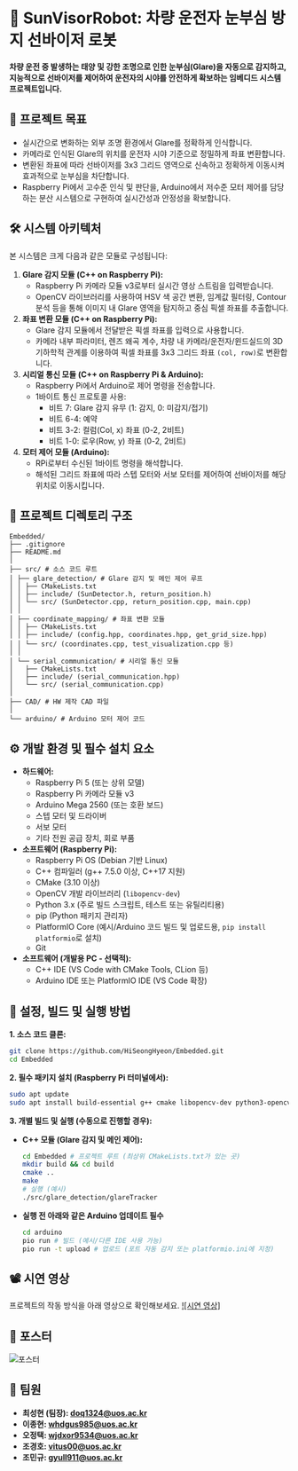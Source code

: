 # 🚗 SunVisorRobot: 차량 운전자 눈부심 방지 선바이저 로봇

**차량 운전 중 발생하는 태양 및 강한 조명으로 인한 눈부심(Glare)을 자동으로 감지하고, 지능적으로 선바이저를 제어하여 운전자의 시야를 안전하게 확보하는 임베디드 시스템 프로젝트입니다.**

## 🌟 프로젝트 목표

*   실시간으로 변화하는 외부 조명 환경에서 Glare를 정확하게 인식합니다.
*   카메라로 인식된 Glare의 위치를 운전자 시야 기준으로 정밀하게 좌표 변환합니다.
*   변환된 좌표에 따라 선바이저를 3x3 그리드 영역으로 신속하고 정확하게 이동시켜 효과적으로 눈부심을 차단합니다.
*   Raspberry Pi에서 고수준 인식 및 판단을, Arduino에서 저수준 모터 제어를 담당하는 분산 시스템으로 구현하여 실시간성과 안정성을 확보합니다.

## 🛠️ 시스템 아키텍처

본 시스템은 크게 다음과 같은 모듈로 구성됩니다:

1.  **Glare 감지 모듈 (C++ on Raspberry Pi):**
    *   Raspberry Pi 카메라 모듈 v3로부터 실시간 영상 스트림을 입력받습니다.
    *   OpenCV 라이브러리를 사용하여 HSV 색 공간 변환, 임계값 필터링, Contour 분석 등을 통해 이미지 내 Glare 영역을 탐지하고 중심 픽셀 좌표를 추출합니다.
2.  **좌표 변환 모듈 (C++ on Raspberry Pi):**
    *   Glare 감지 모듈에서 전달받은 픽셀 좌표를 입력으로 사용합니다.
    *   카메라 내부 파라미터, 렌즈 왜곡 계수, 차량 내 카메라/운전자/윈드실드의 3D 기하학적 관계를 이용하여 픽셀 좌표를 3x3 그리드 좌표 `(col, row)`로 변환합니다.
3.  **시리얼 통신 모듈 (C++ on Raspberry Pi & Arduino):**
    *   Raspberry Pi에서 Arduino로 제어 명령을 전송합니다.
    *   1바이트 통신 프로토콜 사용:
        *   비트 7: Glare 감지 유무 (1: 감지, 0: 미감지/접기)
        *   비트 6-4: 예약
        *   비트 3-2: 컬럼(Col, x) 좌표 (0-2, 2비트)
        *   비트 1-0: 로우(Row, y) 좌표 (0-2, 2비트)
4.  **모터 제어 모듈 (Arduino):**
    *   RPi로부터 수신된 1바이트 명령을 해석합니다.
    *   해석된 그리드 좌표에 따라 스텝 모터와 서보 모터를 제어하여 선바이저를 해당 위치로 이동시킵니다.

## 🌳 프로젝트 디렉토리 구조

```
Embedded/
├── .gitignore
├── README.md
│
├── src/ # 소스 코드 루트
│ ├── glare_detection/ # Glare 감지 및 메인 제어 루프
│ │ ├── CMakeLists.txt
│ │ ├── include/ (SunDetector.h, return_position.h)
│ │ └── src/ (SunDetector.cpp, return_position.cpp, main.cpp)
│ │
│ ├── coordinate_mapping/ # 좌표 변환 모듈
│ │ ├── CMakeLists.txt
│ │ ├── include/ (config.hpp, coordinates.hpp, get_grid_size.hpp)
│ │ └── src/ (coordinates.cpp, test_visualization.cpp 등)
│ │
│ └── serial_communication/ # 시리얼 통신 모듈
│   ├── CMakeLists.txt
│   ├── include/ (serial_communication.hpp)
│   └── src/ (serial_communication.cpp)
│
├── CAD/ # HW 제작 CAD 파일
│  
└── arduino/ # Arduino 모터 제어 코드
```

## ⚙️ 개발 환경 및 필수 설치 요소

*   **하드웨어:**
    *   Raspberry Pi 5 (또는 상위 모델)
    *   Raspberry Pi 카메라 모듈 v3
    *   Arduino Mega 2560 (또는 호환 보드)
    *   스텝 모터 및 드라이버
    *   서보 모터
    *   기타 전원 공급 장치, 회로 부품
*   **소프트웨어 (Raspberry Pi):**
    *   Raspberry Pi OS (Debian 기반 Linux)
    *   C++ 컴파일러 (g++ 7.5.0 이상, C++17 지원)
    *   CMake (3.10 이상)
    *   OpenCV 개발 라이브러리 (`libopencv-dev`)
    *   Python 3.x (주로 빌드 스크립트, 테스트 또는 유틸리티용)
    *   pip (Python 패키지 관리자)
    *   PlatformIO Core (예시/Arduino 코드 빌드 및 업로드용, `pip install platformio`로 설치)
    *   Git
*   **소프트웨어 (개발용 PC - 선택적):**
    *   C++ IDE (VS Code with CMake Tools, CLion 등)
    *   Arduino IDE 또는 PlatformIO IDE (VS Code 확장)

## 🚀 설정, 빌드 및 실행 방법

**1. 소스 코드 클론:**
```bash
git clone https://github.com/HiSeongHyeon/Embedded.git
cd Embedded
```

**2. 필수 패키지 설치 (Raspberry Pi 터미널에서):**
```bash
sudo apt update
sudo apt install build-essential g++ cmake libopencv-dev python3-opencv python3-pip git
```

**3. 개별 빌드 및 실행 (수동으로 진행할 경우):**

*   **C++ 모듈 (Glare 감지 및 메인 제어):**
    ```bash
    cd Embedded # 프로젝트 루트 (최상위 CMakeLists.txt가 있는 곳)
    mkdir build && cd build
    cmake ..
    make
    # 실행 (예시)
    ./src/glare_detection/glareTracker
    ```

*   **실행 전 아래와 같은 Arduino 업데이트 필수**
    ```bash
    cd arduino
    pio run # 빌드 (예시/다른 IDE 사용 가능)
    pio run -t upload # 업로드 (포트 자동 감지 또는 platformio.ini에 지정)
    ```

## 📽️ 시연 영상
프로젝트의 작동 방식을 아래 영상으로 확인해보세요.
[![시연 영상]](https://www.youtube.com/watch?v=IC63PYgABys)

## 👏 포스터
![포스터](assets/poster.png)

## 🤝 팀원

*   **최성현 (팀장): doq1324@uos.ac.kr**
*   **이종현: whdgus985@uos.ac.kr**
*   **오정택: wjdxor9534@uos.ac.kr**
*   **조경호: vitus00@uos.ac.kr**
*   **조민규: gyull911@uos.ac.kr**